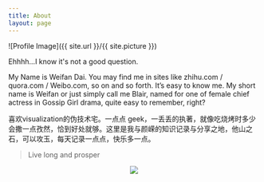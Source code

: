 ```yaml
---
title: About
layout: page
---
```

![Profile Image]({{ site.url }}/{{ site.picture }})

<p>Ehhhh...I know it's not a good question.</p>

<p>My Name is Weifan Dai. You may find me in sites like zhihu.com / quora.com / Weibo.com, so on and so forth. It’s easy to know me. My short name is Weifan or just simply call me Blair, named for one of female chief actress in Gossip Girl drama, quite easy to remember, right?</p>

<p>喜欢visualization的伪技术宅。一点点 geek，一丢丢的执著，就像吃烧烤时多少会撒一点孜然，恰到好处就够。这里是我与颜嵘的知识记录与分享之地，他山之石，可以攻玉，每天记录一点点，快乐多一点。</p>

> Live long and prosper

<center>
    <p><img src="http://dreamofbook.qiniudn.com/hacker.png" align="center"></p>
</center>

